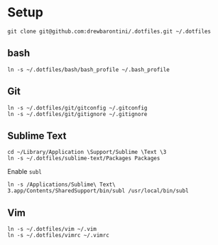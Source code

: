 # Setup

```
git clone git@github.com:drewbarontini/.dotfiles.git ~/.dotfiles
```

## bash

```
ln -s ~/.dotfiles/bash/bash_profile ~/.bash_profile
```

## Git

```
ln -s ~/.dotfiles/git/gitconfig ~/.gitconfig
ln -s ~/.dotfiles/git/gitignore ~/.gitignore
```

## Sublime Text

```
cd ~/Library/Application \Support/Sublime \Text \3
ln -s ~/.dotfiles/sublime-text/Packages Packages
```

Enable `subl`

```
ln -s /Applications/Sublime\ Text\ 3.app/Contents/SharedSupport/bin/subl /usr/local/bin/subl
```

## Vim

```
ln -s ~/.dotfiles/vim ~/.vim
ln -s ~/.dotfiles/vimrc ~/.vimrc
```
